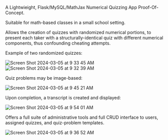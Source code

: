 A Lightwieight, Flask/MySQL/MathJax Numerical Quizzing App Proof-Of-Concept.

Suitable for math-based classes in a small school setting.

Allows the creation of quizzes with randomized numerical portions, to present each taker with a structurally-identical
quiz with different numerical components, thus confounding cheating attempts.


Example of two randomized quizzes:

![Screen Shot 2024-03-05 at 9 33 45 AM](https://github.com/oscarpoppa/qgen/assets/69337264/b9af64b9-1805-44fe-b464-053c29f7d1c5)
![Screen Shot 2024-03-05 at 9 32 39 AM](https://github.com/oscarpoppa/qgen/assets/69337264/d9f1bb12-864b-4306-89b7-f97846bf34e2)

Quiz problems may be image-based:

![Screen Shot 2024-03-05 at 9 45 21 AM](https://github.com/oscarpoppa/qgen/assets/69337264/4583e1b5-d591-4f2d-8b73-a22a1331f241)

Upon completion, a transcript is created and displayed:

![Screen Shot 2024-03-05 at 9 54 01 AM](https://github.com/oscarpoppa/qgen/assets/69337264/b072089a-df1b-4173-be5c-d0a1970b5951)


Offers a full suite of administrative tools and full CRUD interface to users, assigned quizzes, and quiz-problem templates.

![Screen Shot 2024-03-05 at 9 36 52 AM](https://github.com/oscarpoppa/qgen/assets/69337264/d3ed422c-3996-4880-86ea-8cea3b4dc0e8)

